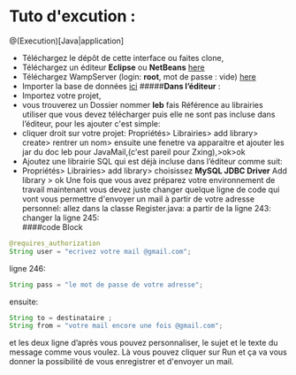 # Tuto d'excution :
@(Execution)[Java|application]

- Téléchargez le dépôt de cette interface ou faites clone, 
- Téléchargez un éditeur  **Eclipse** ou **NetBeans** [here](https://www.clubic.com/telecharger-fiche429613-netbeans-1.html)
- Téléchargez WampServer (login: **root**, mot de passe :  vide) [here](http://www.wampserver.com/)
-  Importer la base de données [ici](https://github.com/institut-galilee/smart-waiting-line/blob/master/Interface/salon%20(1).sql)
#####**Dans l’éditeur** :
- Importez votre projet,
- vous trouverez un Dossier nommer **leb** fais Référence  au librairies utiliser que vous devez télécharger puis elle ne sont pas incluse dans l’éditeur, pour les ajouter c'est simple:
- cliquer droit sur votre projet: Propriétés> Librairies> add library> create> rentrer un nom> ensuite une fenetre va apparaitre et ajouter les jar du doc leb pour  JavaMail,(c'est pareil pour Zxing),>ok>ok
- Ajoutez une librairie SQL qui est déjà incluse dans l’éditeur comme suit:
- Propriétés> Librairies> add library> choisissez **MySQL JDBC Driver** Add library > ok
Une fois que vous avez préparez votre environnement de travail maintenant vous devez juste changer quelque ligne de code qui vont vous permettre d'envoyer un mail à partir de votre adresse personnel: 
allez dans la classe Register.java:
a partir de la ligne 243:
changer la ligne 245:  
####code Block
``` java
@requires_authorization
String user = "ecrivez votre mail @gmail.com";
```
ligne 246:
``` java
String pass = "le mot de passe de votre adresse";
```
ensuite:
``` java
String to = destinataire ;
String from = "votre mail encore une fois @gmail.com";
```
et les deux ligne d’après vous pouvez personnaliser, le sujet et le texte du message comme vous voulez.
Là vous pouvez cliquer sur Run et ça va vous donner la possibilité de vous enregistrer et d'envoyer un mail.
